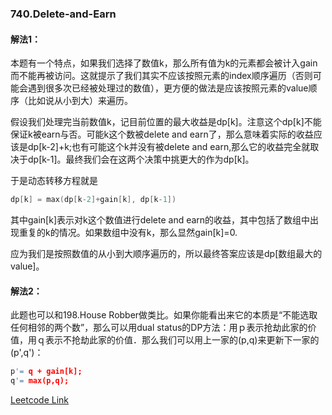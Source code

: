 ### 740.Delete-and-Earn

#### 解法1：

本题有一个特点，如果我们选择了数值k，那么所有值为k的元素都会被计入gain而不能再被访问。这就提示了我们其实不应该按照元素的index顺序遍历（否则可能会遇到很多次已经被处理过的数值），更方便的做法是应该按照元素的value顺序（比如说从小到大）来遍历。

假设我们处理完当前数值k，记目前位置的最大收益是dp[k]。注意这个dp[k]不能保证k被earn与否。可能k这个数被delete and earn了，那么意味着实际的收益应该是dp[k-2]+k;也有可能这个k并没有被delete and earn,那么它的收益完全就取决于dp[k-1]。最终我们会在这两个决策中挑更大的作为dp[k]。

于是动态转移方程就是
```cpp
dp[k] = max(dp[k-2]+gain[k], dp[k-1])
```
其中gain[k]表示对k这个数值进行delete and earn的收益，其中包括了数组中出现重复的k的情况。如果数组中没有k，那么显然gain[k]=0.

应为我们是按照数值的从小到大顺序遍历的，所以最终答案应该是dp[数组最大的value]。

#### 解法2：

此题也可以和198.House Robber做类比。如果你能看出来它的本质是“不能选取任何相邻的两个数”，那么可以用dual status的DP方法：用ｐ表示抢劫此家的价值，用ｑ表示不抢劫此家的价值．那么我们可以用上一家的(p,q)来更新下一家的(p',q')：
```cpp
p'= q + gain[k];
q'= max(p,q);
```


[Leetcode Link](https://leetcode.com/problems/delete-and-earn)
